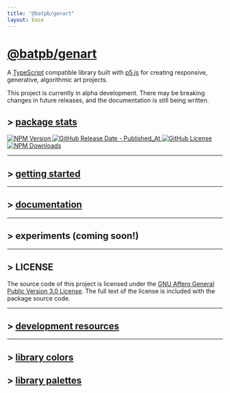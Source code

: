 ```yaml
---
title: "@batpb/genart"
layout: base
---
```


# [@batpb/genart](https://www.npmjs.com/package/@batpb/genart)

A
[TypeScript](https://www.typescriptlang.org/)
compatible library built with
[p5.js](https://p5js.org/)
for creating responsive, generative, algorithmic art projects.

This project is currently in alpha development.
There may be breaking changes in future releases, and the documentation is still being written.

## > [package stats](./package-stats.md)

<a href="https://www.npmjs.com/package/@batpb/genart" target="_blank" rel="noopener noreferrer">![NPM Version](https://img.shields.io/npm/v/%40batpb%2Fgenart)
![GitHub Release Date - Published_At](https://img.shields.io/github/release-date/brittni-and-the-polar-bear/genart)
![GitHub License](https://img.shields.io/github/license/brittni-and-the-polar-bear/genart)
![NPM Downloads](https://img.shields.io/npm/dw/%40batpb%2Fgenart)</a>

----

## > [getting started](./getting-started.md)

----

## > [documentation](./doc/index.html)

----

## > experiments (coming soon!)

----

## > LICENSE

The source code of this project is licensed under the 
[GNU Affero General Public Version 3.0 License](https://www.gnu.org/licenses/agpl-3.0.en.html).
The full text of the license is included with the package source code.

----

## > [development resources](./resources.md)

----

## > [library colors](./colors/all-colors.md)

## > [library palettes](./palettes/all-palettes_one-page.md)
